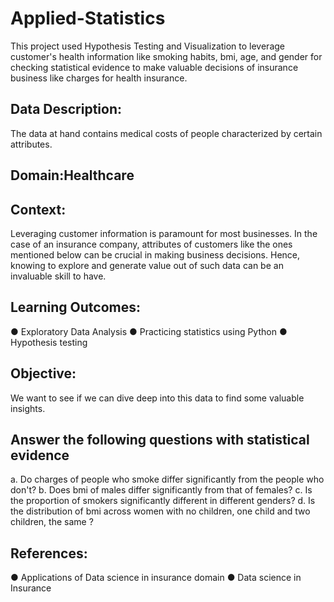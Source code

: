 # Applied-Statistics
This project used Hypothesis Testing and Visualization to leverage customer's health information like smoking habits, bmi, age, and gender for checking statistical evidence to make valuable decisions of insurance business like charges for health insurance.

## Data Description:
The data at hand contains medical costs of people
characterized by certain attributes.
## Domain:Healthcare
## Context:
Leveraging customer information is paramount for most
businesses. In the case of an insurance company, attributes of
customers like the ones mentioned below can be crucial in
making business decisions. Hence, knowing to explore and
generate value out of such data can be an invaluable skill to
have.
## Learning Outcomes:
● Exploratory Data Analysis
● Practicing statistics using Python
● Hypothesis testing
## Objective:
We want to see if we can dive deep into this data to find some
valuable insights.

## Answer the following questions with statistical evidence
a. Do charges of people who smoke differ significantly
from the people who don't?
b. Does bmi of males differ significantly from that of
females?
c. Is the proportion of smokers significantly different
in different genders?
d. Is the distribution of bmi across women with no
children, one child and two children, the same ?
## References:
● Applications of Data science in insurance domain
● Data science in Insurance
